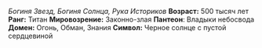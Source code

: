 *Богиня Звезд, Богиня Солнца, Рука Историков*
**Возраст:** 500 тысяч лет
**Ранг:** Титан
**Мировозрение:** Законно-злая
**Пантеон**: Владыки небосвода 
**Домен:** Огонь, Обман, Знания
**Символ:** Черное солнце с пустой сердцевиной




